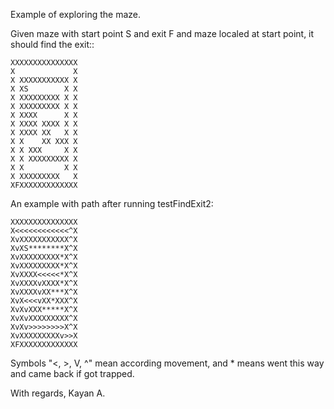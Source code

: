 Example of exploring the maze.

Given maze with start point S and exit F and maze localed at start point, it should find the exit::
```
XXXXXXXXXXXXXXX
X             X
X XXXXXXXXXXX X
X XS        X X
X XXXXXXXXX X X
X XXXXXXXXX X X
X XXXX      X X
X XXXX XXXX X X
X XXXX XX   X X
X X    XX XXX X
X X XXX     X X
X X XXXXXXXXX X
X X         X X
X XXXXXXXXX   X
XFXXXXXXXXXXXXX
```

An example with path after running testFindExit2:
```
XXXXXXXXXXXXXXX
X<<<<<<<<<<<<^X
XvXXXXXXXXXXX^X
XvXS********X^X
XvXXXXXXXXX*X^X
XvXXXXXXXXX*X^X
XvXXXX<<<<<*X^X
XvXXXXvXXXX*X^X
XvXXXXvXX***X^X
XvX<<<vXX*XXX^X
XvXvXXX*****X^X
XvXvXXXXXXXXX^X
XvXv>>>>>>>>X^X
XvXXXXXXXXXv>>X
XFXXXXXXXXXXXXX
```

Symbols "<, >, V, ^" mean according movement, and * means went this way and came back if got trapped.

With regards,
Kayan A.











